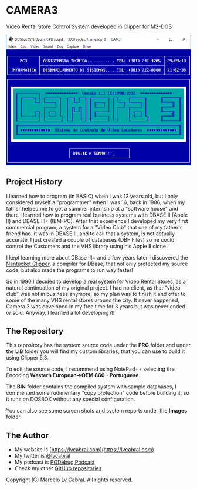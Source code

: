 # CAMERA3
Video Rental Store Control System developed in Clipper for MS-DOS

![Logon Screen](https://github.com/lvcabral/CAMERA3/blob/master/Images/Screenshot-1.png?raw=true)

## Project History

I learned how to program (in BASIC) when I was 12 years old, but I only considered myself a "programmer" when I was 16, back in 1986, when my father helped me to get a summer internship at a "software house" and there I learned how to program real business systems with DBASE II (Apple II) and DBASE III+ (IBM-PC). After that experience I developed my very first commercial program, a system for a "Video Club" that one of my father's friend had. It was in DBASE II, and to call that a system, is not actually accurate, I just created a couple of databases (DBF Files) so he could control the Customers and the VHS library using his Apple II clone.

I kept learning more about DBase III+ and a few years later I discovered the [Nantucket Clipper](https://en.wikipedia.org/wiki/Clipper_(programming_language)), a compiler for DBase, that not only protected my source code, but also made the programs to run way faster! 

So in 1990 I decided to develop a real system for Video Rental Stores, as a natural continuation of my original project. I had no client, as that "video club" was not in business anymore, so my plan was to finish it and offer to some of the many VHS rental stores around the city. It never happened, Camera 3 was developed in my free time for 3 years but was never ended or sold. Anyway, I learned a lot developing it!

## The Repository
This repository has the system source code under the **PRG** folder and under the **LIB** folder you will find my custom libraries, that you can use to build it using Clipper 5.3. 

To edit the source code, I recommend using NotePad++ selecting the Encoding **Western European->OEM 860 - Portuguese**.

The **BIN** folder contains the compiled system with sample databases, I commented some rudimentary "copy protection" code before building it, so it runs on DOSBOX without any special configuration.

You can also see some screen shots and system reports under the **Images** folder.

## The Author
- My website is [https://lvcabral.com](https://lvcabral.com)
- My twitter is [@lvcabral](https://twitter.com/twitter)
- My podcast is [PODebug Podcast](http://podebug.com)
- Check my other [GitHub repositories ](https://github.com/lvcabral)

Copyright (C) Marcelo Lv Cabral. All rights reserved.
